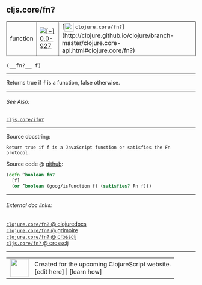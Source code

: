 ## cljs.core/fn?



 <table border="1">
<tr>
<td>function</td>
<td><a href="https://github.com/cljsinfo/cljs-api-docs/tree/0.0-927"><img valign="middle" alt="[+] 0.0-927" title="Added in 0.0-927" src="https://img.shields.io/badge/+-0.0--927-lightgrey.svg"></a> </td>
<td>
[<img height="24px" valign="middle" src="http://i.imgur.com/1GjPKvB.png"> <samp>clojure.core/fn?</samp>](http://clojure.github.io/clojure/branch-master/clojure.core-api.html#clojure.core/fn?)
</td>
</tr>
</table>


 <samp>
(__fn?__ f)<br>
</samp>

---

Returns true if `f` is a function, false otherwise.



---


###### See Also:

[`cljs.core/ifn?`](../cljs.core/ifnQMARK.md)<br>

---


Source docstring:

```
Return true if f is a JavaScript function or satisfies the Fn protocol.
```


Source code @ [github](https://github.com/clojure/clojurescript/blob/r1.7.122/src/main/cljs/cljs/core.cljs#L1762-L1765):

```clj
(defn ^boolean fn?
  [f]
  (or ^boolean (goog/isFunction f) (satisfies? Fn f)))
```

<!--
Repo - tag - source tree - lines:

 <pre>
clojurescript @ r1.7.122
└── src
    └── main
        └── cljs
            └── cljs
                └── <ins>[core.cljs:1762-1765](https://github.com/clojure/clojurescript/blob/r1.7.122/src/main/cljs/cljs/core.cljs#L1762-L1765)</ins>
</pre>

-->

---



###### External doc links:

[`clojure.core/fn?` @ clojuredocs](http://clojuredocs.org/clojure.core/fn_q)<br>
[`clojure.core/fn?` @ grimoire](http://conj.io/store/v1/org.clojure/clojure/1.7.0-beta3/clj/clojure.core/fn%3F/)<br>
[`clojure.core/fn?` @ crossclj](http://crossclj.info/fun/clojure.core/fn%3F.html)<br>
[`cljs.core/fn?` @ crossclj](http://crossclj.info/fun/cljs.core.cljs/fn%3F.html)<br>

---

 <table>
<tr><td>
<img valign="middle" align="right" width="48px" src="http://i.imgur.com/Hi20huC.png">
</td><td>
Created for the upcoming ClojureScript website.<br>
[edit here] | [learn how]
</td></tr></table>

[edit here]:https://github.com/cljsinfo/cljs-api-docs/blob/master/cljsdoc/cljs.core/fnQMARK.cljsdoc
[learn how]:https://github.com/cljsinfo/cljs-api-docs/wiki/cljsdoc-files

<!--

This information was too distracting to show to readers, but I'll leave it
commented here since it is helpful to:

- pretty-print the data used to generate this document
- and show how to retrieve that data



The API data for this symbol:

```clj
{:description "Returns true if `f` is a function, false otherwise.",
 :return-type boolean,
 :ns "cljs.core",
 :name "fn?",
 :signature ["[f]"],
 :history [["+" "0.0-927"]],
 :type "function",
 :related ["cljs.core/ifn?"],
 :full-name-encode "cljs.core/fnQMARK",
 :source {:code "(defn ^boolean fn?\n  [f]\n  (or ^boolean (goog/isFunction f) (satisfies? Fn f)))",
          :title "Source code",
          :repo "clojurescript",
          :tag "r1.7.122",
          :filename "src/main/cljs/cljs/core.cljs",
          :lines [1762 1765]},
 :full-name "cljs.core/fn?",
 :clj-symbol "clojure.core/fn?",
 :docstring "Return true if f is a JavaScript function or satisfies the Fn protocol."}

```

Retrieve the API data for this symbol:

```clj
;; from Clojure REPL
(require '[clojure.edn :as edn])
(-> (slurp "https://raw.githubusercontent.com/cljsinfo/cljs-api-docs/catalog/cljs-api.edn")
    (edn/read-string)
    (get-in [:symbols "cljs.core/fn?"]))
```

-->
